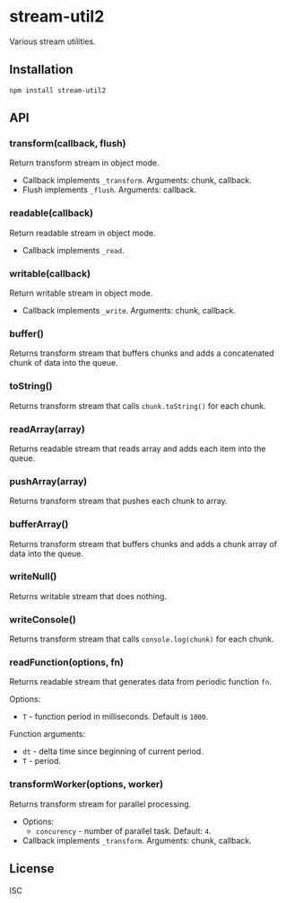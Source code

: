 # stream-util2

Various stream utilities.

## Installation

`npm install stream-util2`

## API

### transform(callback, flush)

Return transform stream in object mode.

- Callback implements `_transform`. Arguments: chunk, callback.
- Flush implements `_flush`. Arguments: callback.

### readable(callback)

Return readable stream in object mode.

- Callback implements `_read`.

### writable(callback)

Return writable stream in object mode.

- Callback implements `_write`. Arguments: chunk, callback.

### buffer()

Returns transform stream that buffers chunks and adds a concatenated chunk of data into the queue.

### toString()

Returns transform stream that calls `chunk.toString()` for each chunk.

### readArray(array)

Returns readable stream that reads array and adds each item into the queue.

### pushArray(array)

Returns transform stream that pushes each chunk to array.

### bufferArray()

Returns transform stream that buffers chunks and adds a chunk array of data into the queue.

### writeNull()

Returns writable stream that does nothing.

### writeConsole()

Returns transform stream that calls `console.log(chunk)` for each chunk.

### readFunction(options, fn)

Returns readable stream that generates data from periodic function `fn`.

Options:

- `T` - function period in milliseconds. Default is `1000`.

Function arguments:

- `dt` - delta time since beginning of current period.
- `T` - period.

### transformWorker(options, worker)

Returns transform stream for parallel processing.

- Options:
    - `concurency` - number of parallel task. Default: `4`.
- Callback implements `_transform`. Arguments: chunk, callback.

## License

ISC
